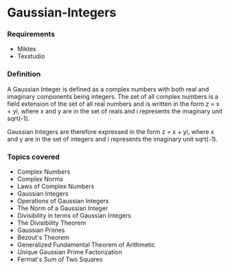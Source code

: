 # Gaussian-Integers
### Requirements
  * Miktex
  * Texstudio
  
### Definition
A Gaussian Integer is defined as a complex numbers with both real and imaginary components being integers.
The set of all complex numbers is a field extension of the set of all real numbers and is written in the form z = x + yi, where x and y are in the set of reals and i represents the imaginary unit sqrt(-1). 

Gaussian Integers are therefore expressed in the form z = x + yi, where x and y are in the set of integers and i represents the imaginary unit sqrt(-1). 

### Topics covered
 * Complex Numbers
 * Complex Norms
 * Laws of Complex Numbers
 * Gaussian Integers
 * Operations of Gaussian Integers
 * The Norm of a Gaussian Integer
 * Divisibility in terms of Gaussian Integers
 * The Divisibility Theorem
 * Gaussian Primes
 * Bezout's Theorem
 * Generalized Fundamental Theorem of Arithmetic
 * Unique Gaussian Prime Factorization
 * Fermat's Sum of Two Squares
